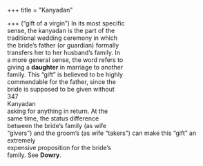 +++
title = "Kanyadan"

+++
(“gift of a virgin”) In its most specific  
sense, the kanyadan is the part of the  
traditional wedding ceremony in which  
the bride’s father (or guardian) formally  
transfers her to her husband’s family. In  
a more general sense, the word refers to  
giving a **daughter** in marriage to another  
family. This “gift” is believed to be highly  
commendable for the father, since the  
bride is supposed to be given without  
347  
Kanyadan  
asking for anything in return. At the  
same time, the status difference  
between the bride’s family (as wife  
“givers”) and the groom’s (as wife “takers”) can make this “gift” an extremely  
expensive proposition for the bride’s  
family. See **Dowry**.